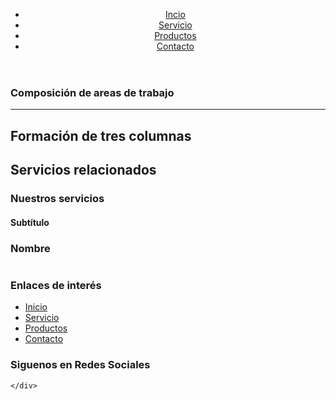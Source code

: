 <!DOCTYPE html>
<html lang="es">
<head>
    <meta charset="UTF-8">
    <meta http-equiv="X-UA-Compatible" content="IE=edge">
    <meta name="viewport" content="width=device-width, initial-scale=1.0">
    <link rel="stylesheet" href="Maquetación.css">
    <title>Maquetación web - distribución de contenedores</title>
</head>
<body>
    <div id="Principal">
        <header>
            <div id="cabecera">
                <nav>
                    <ul>
                        <li><a href="">Incio</a></li>
                        <li><a href="">Servicio</a></li>
                        <li><a href="">Productos</a></li>
                        <li><a href="">Contacto</a></li>
                    </ul>
                </nav>
            </div>
        </header>
        <section>
            <nav>
                <div id="menu"></div>
            </nav>
            <article>
                <div id="contenido">
                    <h1>Composición de areas de trabajo</h1>
                    <hr>
                    <h2>Formación de tres columnas</h2>
                </div>
            </article>
            <aside>
                <div id="barra"></div>
            </aside>
        </section>
        <div class="parallax"></div>
        <section>
            <div class="servicios">
                <h2>Servicios relacionados</h2>
                <h3>Nuestros servicios</h3>
                <h4>Subtítulo</h4>
                <div class="servicio"></div>
                <div class="servicio"></div>
                <div class="servicio"></div>
                <div class="servicio"></div>
            </div>
        </section>
        <footer>
            <div id="pie">
                <div class="acerca">
                    <h3>Nombre</h3>
                    <img src="">
                </div>
                <div class="menu">
                    <h3>Enlaces de interés</h3>
                    <nav>
                        <ul>
                            <li><a href="">Inicio</a></li>
                            <li><a href="">Servicio</a></li>
                            <li><a href="">Productos</a></li>
                            <li><a href="">Contacto</a></li>
                        </ul>
                    </nav>
                </div>
                <div class="socialMedia">
                    <h3>Siguenos en Redes Sociales</h3>
                    <div class="social"></div>
                    <div class="social"></div>
                    <div class="social"></div>
                    <div class="social"></div>
                </div>
            </div>
        </footer>

    </div>
    
</body>
</html>
